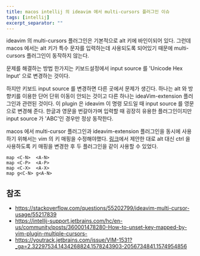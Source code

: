 ```yaml
---
title: macos intellij 의 ideavim 에서 multi-cursors 플러그인 이슈 
tags: [intellij]
excerpt_separator: ""
---
```


ideavim 의 multi-cursors 플러그인은 기본적으로 alt 키에 바인이되어 있다. 그런데 macos 에서는 alt 키가 특수 문자를 입력하는데 사용되도록 되어있기 때문에 multi-cursors 플러그인이 동작하지 않는다. 

문제를 해결하는 방법 한가지는 키보드설정에서 input source 를 'Unicode Hex Input' 으로 변경하는 것이다.  
  
하지만 키보드 input source 를 변경하면 다른 곳에서 문제가 생긴다. 하나는 alt 와 방향키를 이용한 단어 단위 이동이 안되는 것이고 다른 하나는 ideaVim-extension 플러그인과 관련된 것이다. 이 plugin 은 ideavim 이 명령 모드일 때 input source 를 영문으로 변경해 준다. 한글과 영문을 번갈아가며 입력할 때 굉장히 유용한 플러그인이지만 input source 가 'ABC'인 경우만 정상 동작한다.  

macos 에서 multi-cursor 플러그인과 ideavim-extension 플러그인을 동시에 사용하기 위해서는 vim 의 키 매핑을 수정해야했다. [링크](https://youtrack.jetbrains.com/issue/VIM-1531?_ga=2.32297534.1434268824.1578243903-2056734841.1574954856)에서 제안한 대로 alt 대신 ctrl 을 사용하도록 키 매핑을 변경한 후 두 플러그인을 같이 사용할 수 있었다.
  
```
map <C-N>  <A-N>
map <C-P>  <A-P>
map <C-X>  <A-X>
map g<C-N> g<A-N>
```

## 참조

- <https://stackoverflow.com/questions/55202799/ideavim-multi-cursor-usage/55217839>
- <https://intellij-support.jetbrains.com/hc/en-us/community/posts/360001478280-How-to-unset-key-mapped-by-vim-plugin-multiple-cursors->
- <https://youtrack.jetbrains.com/issue/VIM-1531?_ga=2.32297534.1434268824.1578243903-2056734841.1574954856>
